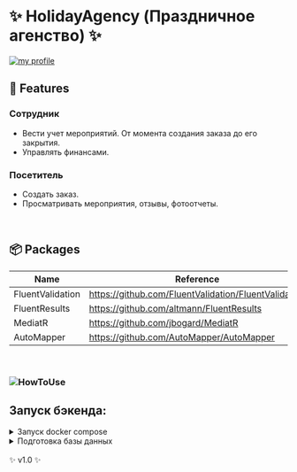 # ✨ HolidayAgency (Праздничное агенство) ✨
[![my profile](https://img.shields.io/badge/%3C%2F%3E%20with%20%E2%99%A5%20by-NHN_Cloud-ff1414.svg)](https://github.com/Maflend)

##  🚩 Features
### Сотрудник
- Вести учет мероприятий. От момента создания заказа до его закрытия.
- Управлять финансами.

### Посетитель
- Создать заказ.
- Просматривать мероприятия, отзывы, фотоотчеты.

<br>

## 📦 Packages

| Name | Reference |
|------|-----------|
| FluentValidation     |   https://github.com/FluentValidation/FluentValidation        |
| FluentResults     |  https://github.com/altmann/FluentResults         |
| MediatR     |  https://github.com/jbogard/MediatR         |
| AutoMapper     | https://github.com/AutoMapper/AutoMapper          |

<br>

### ![HowToUse](https://github.com/Maflend/HolidayAgency/assets/59286805/d2af0cd1-0dd2-416d-a8d4-9363a7441267)

## Запуск бэкенда:
<details><summary>Запуск docker compose</summary>
<br>
Запуск производится с помощью docker compose. <br>
Для запуска можно выбрать два варианта:
- Docker Compose. Запуск всех контейнеров кроме pgadmin
- Docker Compose With pgadmin. Запустит все контейнеры и pgadmin. Порт смотреть в docker-compose.yml

</details>

<details><summary>Подготовка базы данных</summary>
<br>
После поднятия базы данных, необходимо применить миграции к базе данных. <br>
Применение миграций:
1. В качестве запускаемого проекта выбрать HA.Api.
2. Открыть Package manager console. Выбрать проект HA.Infrastructure.EF.
3. Написать комманду
```sh
update-database
```
4. Ждать применение миграций.

</details>

<br>
✨ v1.0 ✨
